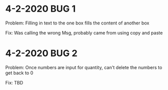 # 4-2-2020 BUG 1

Problem: Filling in text to the one box fills the content of another box

Fix: Was calling the wrong Msg, probably came from using copy and paste

# 4-2-2020 BUG 2

Problem: Once numbers are input for quantity, can't delete the numbers to get back to 0

Fix: TBD

